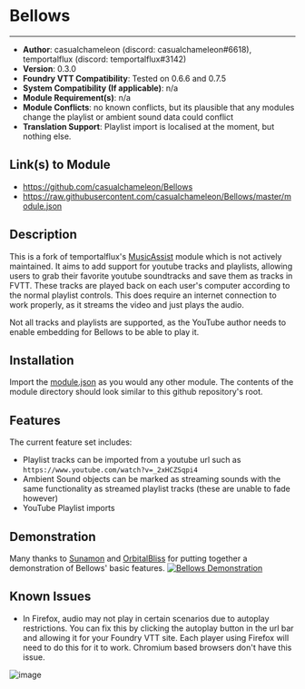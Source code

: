 # Bellows
---

* **Author**: casualchameleon (discord: casualchameleon#6618), temportalflux (discord: temportalflux#3142)
* **Version**: 0.3.0
* **Foundry VTT Compatibility**: Tested on 0.6.6 and 0.7.5
* **System Compatibility (If applicable)**: n/a
* **Module Requirement(s)**: n/a
* **Module Conflicts**: no known conflicts, but its plausible that any modules change the playlist or ambient sound data could conflict
* **Translation Support**: Playlist import is localised at the moment, but nothing else.

## Link(s) to Module
* https://github.com/casualchameleon/Bellows
* https://raw.githubusercontent.com/casualchameleon/Bellows/master/module.json

## Description
This is a fork of temportalflux's [MusicAssist](https://github.com/temportalflux/MusicAssist) module which is not actively maintained. It aims to add support for youtube tracks and playlists, allowing users to grab their favorite youtube soundtracks and save them as tracks in FVTT. These tracks are played back on each user's computer according to the normal playlist controls. This does require an internet connection to work properly, as it streams the video and just plays the audio.

Not all tracks and playlists are supported, as the YouTube author needs to enable embedding for Bellows to be able to play it.



## Installation
Import the [module.json](https://raw.githubusercontent.com/casualchameleon/Bellows/master/module.json) as you would any other module. The contents of the module directory should look similar to this github repository's root.

## Features

The current feature set includes:
- Playlist tracks can be imported from a youtube url such as `https://www.youtube.com/watch?v=_2xHCZSqpi4`
- Ambient Sound objects can be marked as streaming sounds with the same functionality as streamed playlist tracks (these are unable to fade however)
- YouTube Playlist imports

## Demonstration
Many thanks to [Sunamon](https://github.com/Sunamon) and [OrbitalBliss](https://github.com/OrbitalBliss) for putting together a demonstration of Bellows' basic features.
[![Bellows Demonstration](https://img.youtube.com/vi/Z9A0Hq6BR8Y/0.jpg)](https://youtu.be/Z9A0Hq6BR8Y)

## Known Issues
- In Firefox, audio may not play in certain scenarios due to autoplay restrictions. You can fix this by clicking the autoplay button in the url bar and allowing it for your Foundry VTT site. Each player using Firefox will need to do this for it to work. Chromium based browsers don't have this issue.

![image](https://user-images.githubusercontent.com/1485053/97107921-03e8ff80-16c2-11eb-8695-59da5c368a19.png)
